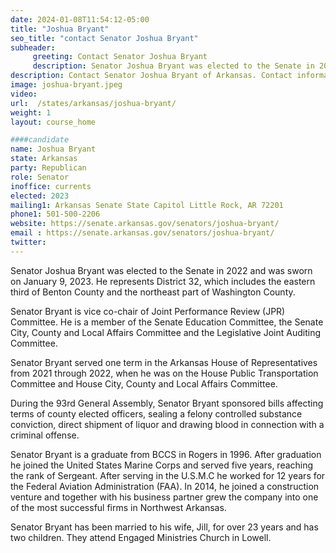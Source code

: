 ```yaml
---
date: 2024-01-08T11:54:12-05:00
title: "Joshua Bryant"
seo_title: "contact Senator Joshua Bryant"
subheader:
     greeting: Contact Senator Joshua Bryant
     description: Senator Joshua Bryant was elected to the Senate in 2022 and was sworn on January 9, 2023.  He represents District 32, which includes the eastern third of Benton County and the northeast part of Washington County.
description: Contact Senator Joshua Bryant of Arkansas. Contact information for Joshua Bryant includes email address, phone number, and mailing address.
image: joshua-bryant.jpeg
video:
url:  /states/arkansas/joshua-bryant/
weight: 1
layout: course_home

####candidate
name: Joshua Bryant
state: Arkansas
party: Republican
role: Senator
inoffice: currents
elected: 2023
mailing1: Arkansas Senate State Capitol Little Rock, AR 72201
phone1: 501-500-2206
website: https://senate.arkansas.gov/senators/joshua-bryant/
email : https://senate.arkansas.gov/senators/joshua-bryant/
twitter:
---
```


Senator Joshua Bryant was elected to the Senate in 2022 and was sworn on January 9, 2023.  He represents District 32, which includes the eastern third of Benton County and the northeast part of Washington County.

Senator Bryant is vice co-chair of Joint Performance Review (JPR) Committee.  He is a member of the Senate Education Committee, the Senate City, County and Local Affairs Committee and the Legislative Joint Auditing Committee.

Senator Bryant served one term in the Arkansas House of Representatives from 2021 through 2022, when he was on the House Public Transportation Committee and House City, County and Local Affairs Committee.

During the 93rd General Assembly, Senator Bryant sponsored bills affecting terms of county elected officers, sealing a felony controlled substance conviction, direct shipment of liquor and drawing blood in connection with a criminal offense.

Senator Bryant is a graduate from BCCS in Rogers in 1996.  After graduation he joined the United States Marine Corps and served five years, reaching the rank of Sergeant.  After serving in the U.S.M.C he worked for 12 years for the Federal Aviation Administration (FAA).  In 2014, he joined a construction venture and together with his business partner grew the company into one of the most successful firms in Northwest Arkansas.

Senator Bryant has been married to his wife, Jill, for over 23 years and has two children.  They attend Engaged Ministries Church in Lowell.
